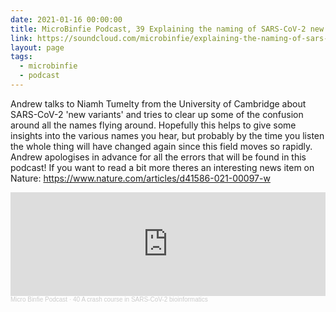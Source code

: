 ```yaml
---
date: 2021-01-16 00:00:00
title: MicroBinfie Podcast, 39 Explaining the naming of SARS-CoV-2 new variants
link: https://soundcloud.com/microbinfie/explaining-the-naming-of-sars-cov-2-new-variants
layout: page
tags:
  - microbinfie
  - podcast
---
```

Andrew talks to Niamh Tumelty from the University of Cambridge about
SARS-CoV-2 'new variants' and tries to clear up some of the confusion
around all the names flying around. Hopefully this helps to give some
insights into the various names you hear, but probably by the time you
listen the whole thing will have changed again since this field moves
so rapidly. Andrew apologises in advance for all the errors that will
be found in this podcast!  If you want to read a bit more theres an
interesting news item on Nature:
https://www.nature.com/articles/d41586-021-00097-w

<iframe width="100%" height="166" scrolling="no" frameborder="no" allow="autoplay" src="https://w.soundcloud.com/player/?url=https%3A//api.soundcloud.com/tracks/966778999&color=%23ff5500&auto_play=false&hide_related=false&show_comments=true&show_user=true&show_reposts=false&show_teaser=false"></iframe><div style="font-size: 10px; color: #cccccc;line-break: anywhere;word-break: normal;overflow: hidden;white-space: nowrap;text-overflow: ellipsis; font-family: Interstate,Lucida Grande,Lucida Sans Unicode,Lucida Sans,Garuda,Verdana,Tahoma,sans-serif;font-weight: 100;"><a href="https://soundcloud.com/microbinfie" title="Micro Binfie Podcast" target="_blank" style="color: #cccccc; text-decoration: none;">Micro Binfie Podcast</a> · <a href="https://soundcloud.com/microbinfie/40-a-crash-course-in-sars-cov-2-bioinformatics" title="39 Explaining the naming of SARS-CoV-2 new variants" target="_blank" style="color: #cccccc; text-decoration: none;">40 A crash course in SARS-CoV-2 bioinformatics</a></div>
